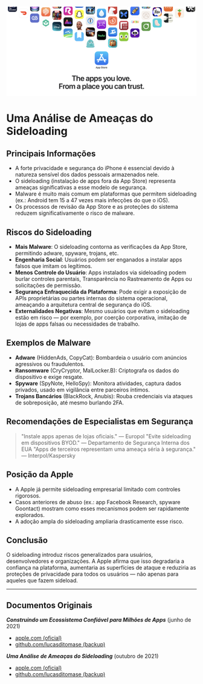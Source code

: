 ![Banner](../assets/banner.png)

# Uma Análise de Ameaças do Sideloading

## Principais Informações

- A forte privacidade e segurança do iPhone é essencial devido à natureza sensível dos dados pessoais armazenados nele.
- O sideloading (instalação de apps fora da App Store) representa ameaças significativas a esse modelo de segurança.
- Malware é muito mais comum em plataformas que permitem sideloading (ex.: Android tem 15 a 47 vezes mais infecções do que o iOS).
- Os processos de revisão da App Store e as proteções do sistema reduzem significativamente o risco de malware.

## Riscos do Sideloading

- **Mais Malware**: O sideloading contorna as verificações da App Store, permitindo adware, spyware, trojans, etc.
- **Engenharia Social**: Usuários podem ser enganados a instalar apps falsos que imitam os legítimos.
- **Menos Controle do Usuário**: Apps instalados via sideloading podem burlar controles parentais, Transparência no Rastreamento de Apps ou solicitações de permissão.
- **Segurança Enfraquecida da Plataforma**: Pode exigir a exposição de APIs proprietárias ou partes internas do sistema operacional, ameaçando a arquitetura central de segurança do iOS.
- **Externalidades Negativas**: Mesmo usuários que evitam o sideloading estão em risco — por exemplo, por coerção corporativa, imitação de lojas de apps falsas ou necessidades de trabalho.

## Exemplos de Malware

- **Adware** (HiddenAds, CopyCat): Bombardeia o usuário com anúncios agressivos ou fraudulentos.
- **Ransomware** (CryCryptor, MalLocker.B): Criptografa os dados do dispositivo e exige resgate.
- **Spyware** (SpyNote, HelloSpy): Monitora atividades, captura dados privados, usado em vigilância entre parceiros íntimos.
- **Trojans Bancários** (BlackRock, Anubis): Rouba credenciais via ataques de sobreposição, até mesmo burlando 2FA.

## Recomendações de Especialistas em Segurança

> "Instale apps apenas de lojas oficiais." — Europol
> "Evite sideloading em dispositivos BYOD." — Departamento de Segurança Interna dos EUA
> "Apps de terceiros representam uma ameaça séria à segurança." — Interpol/Kaspersky

## Posição da Apple

- A Apple já permite sideloading empresarial limitado com controles rigorosos.
- Casos anteriores de abuso (ex.: app Facebook Research, spyware Goontact) mostram como esses mecanismos podem ser rapidamente explorados.
- A adoção ampla do sideloading ampliaria drasticamente esse risco.

## Conclusão

O sideloading introduz riscos generalizados para usuários, desenvolvedores e organizações. A Apple afirma que isso degradaria a confiança na plataforma, aumentaria as superfícies de ataque e reduziria as proteções de privacidade para todos os usuários — não apenas para aqueles que fazem sideload.

---

## Documentos Originais

***Construindo um Ecossistema Confiável para Milhões de Apps*** (junho de 2021)
  -  [apple.com (oficial)](https://www.apple.com/privacy/docs/Building_a_Trusted_Ecosystem_for_Millions_of_Apps.pdf)
  -  [github.com/lucasditomase (backup)](https://github.com/lucasditomase/app-restrictions/blob/main/summary.pdf)

***Uma Análise de Ameaças do Sideloading*** (outubro de 2021)
  -  [apple.com (oficial)](https://www.apple.com/privacy/docs/Building_a_Trusted_Ecosystem_for_Millions_of_Apps_A_Threat_Analysis_of_Sideloading.pdf)
  -  [github.com/lucasditomase (backup)](https://github.com/lucasditomase/app-restrictions/blob/main/threat-analysis.pdf)
